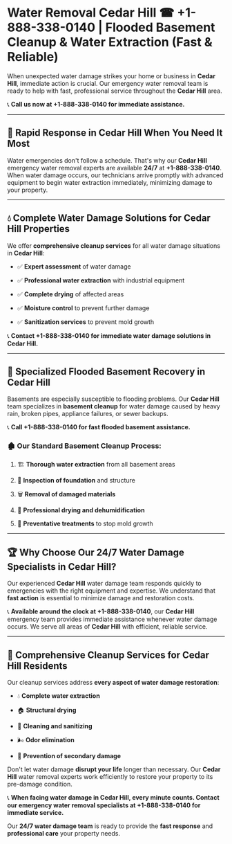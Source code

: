 # Water Removal Cedar Hill ☎ +1-888-338-0140 | Flooded Basement Cleanup & Water Extraction (Fast & Reliable)

When unexpected water damage strikes your home or business in **Cedar Hill**, immediate action is crucial. Our emergency water removal team is ready to help with fast, professional service throughout the **Cedar Hill** area. 

📞 **Call us now at +1-888-338-0140 for immediate assistance.**
---
## 🚀 Rapid Response in Cedar Hill When You Need It Most
Water emergencies don't follow a schedule. That's why our **Cedar Hill** emergency water removal experts are available **24/7** at **+1-888-338-0140**. When water damage occurs, our technicians arrive promptly with advanced equipment to begin water extraction immediately, minimizing damage to your property.
---
## 💧 Complete Water Damage Solutions for Cedar Hill Properties
We offer **comprehensive cleanup services** for all water damage situations in **Cedar Hill**:
- ✅ **Expert assessment** of water damage  
- ✅ **Professional water extraction** with industrial equipment  
- ✅ **Complete drying** of affected areas  
- ✅ **Moisture control** to prevent further damage  
- ✅ **Sanitization services** to prevent mold growth  
📞 **Contact +1-888-338-0140 for immediate water damage solutions in Cedar Hill.**
---
## 🌊 Specialized Flooded Basement Recovery in Cedar Hill
Basements are especially susceptible to flooding problems. Our **Cedar Hill** team specializes in **basement cleanup** for water damage caused by heavy rain, broken pipes, appliance failures, or sewer backups. 
📞 **Call +1-888-338-0140 for fast flooded basement assistance.**
### 🏚️ Our Standard Basement Cleanup Process:
1. 🏗️ **Thorough water extraction** from all basement areas  
2. 🔎 **Inspection of foundation** and structure  
3. 🗑️ **Removal of damaged materials**  
4. 💨 **Professional drying and dehumidification**  
5. 🚫 **Preventative treatments** to stop mold growth  
---
## 🏆 Why Choose Our 24/7 Water Damage Specialists in Cedar Hill?
Our experienced **Cedar Hill** water damage team responds quickly to emergencies with the right equipment and expertise. We understand that **fast action** is essential to minimize damage and restoration costs.
📞 **Available around the clock at +1-888-338-0140**, our **Cedar Hill** emergency team provides immediate assistance whenever water damage occurs. We serve all areas of **Cedar Hill** with efficient, reliable service.
---
## 🧹 Comprehensive Cleanup Services for Cedar Hill Residents
Our cleanup services address **every aspect of water damage restoration**:
- 💧 **Complete water extraction**  
- 🏠 **Structural drying**  
- 🧼 **Cleaning and sanitizing**  
- 🌬️ **Odor elimination**  
- 🚫 **Prevention of secondary damage**  
Don't let water damage **disrupt your life** longer than necessary. Our **Cedar Hill** water removal experts work efficiently to restore your property to its pre-damage condition.
📞 **When facing water damage in Cedar Hill, every minute counts. Contact our emergency water removal specialists at +1-888-338-0140 for immediate service.**
Our **24/7 water damage team** is ready to provide the **fast response** and **professional care** your property needs.
